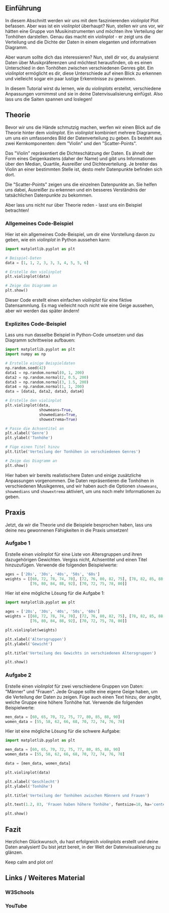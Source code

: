 ## Einführung
In diesem Abschnitt werden wir uns mit dem faszinierenden *violinplot* Plot befassen. Aber was ist ein *violinplot* überhaupt? Nun, stellen wir uns vor, wir hätten eine Gruppe von Musikinstrumenten und möchten ihre Verteilung der Tonhöhen darstellen. Genau das macht ein *violinplot* - er zeigt uns die Verteilung und die Dichte der Daten in einem eleganten und informativen Diagramm.

Aber warum sollte dich das interessieren? Nun, stell dir vor, du analysierst Daten über Musikpräferenzen und möchtest herausfinden, ob es einen Unterschied in den Tonhöhen zwischen verschiedenen Genres gibt. Ein *violinplot* ermöglicht es dir, diese Unterschiede auf einen Blick zu erkennen und vielleicht sogar ein paar lustige Erkenntnisse zu gewinnen.

In diesem Tutorial wirst du lernen, wie du *violinplots* erstellst, verschiedene Anpassungen vornimmst und sie in deine Datenvisualisierung einfügst. Also lass uns die Saiten spannen und loslegen!

## Theorie
Bevor wir uns die Hände schmutzig machen, werfen wir einen Blick auf die Theorie hinter dem *violinplot*. Ein *violinplot* kombiniert mehrere Diagramme, um uns ein umfassendes Bild der Datenverteilung zu geben. Es besteht aus zwei Kernkomponenten: dem "Violin" und den "Scatter-Points".

Das "Violin" repräsentiert die Dichteschätzung der Daten. Es ähnelt der Form eines Geigenkastens (daher der Name) und gibt uns Informationen über den Median, Quartile, Ausreißer und Dichteverteilung. Je breiter das Violin an einer bestimmten Stelle ist, desto mehr Datenpunkte befinden sich dort.

Die "Scatter-Points" zeigen uns die einzelnen Datenpunkte an. Sie helfen uns dabei, Ausreißer zu erkennen und ein besseres Verständnis der tatsächlichen Datenpunkte zu bekommen.

Aber lass uns nicht nur über Theorie reden - lasst uns ein Beispiel betrachten!

### Allgemeines Code-Beispiel
Hier ist ein allgemeines Code-Beispiel, um dir eine Vorstellung davon zu geben, wie ein *violinplot* in Python aussehen kann:

```python
import matplotlib.pyplot as plt

# Beispiel-Daten
data = [1, 1, 2, 3, 3, 3, 4, 5, 5, 6]

# Erstelle den violinplot
plt.violinplot(data)

# Zeige das Diagramm an
plt.show()
```

Dieser Code erstellt einen einfachen *violinplot* für eine fiktive Datensammlung. Es mag vielleicht noch nicht wie eine Geige aussehen, aber wir werden das später ändern!

### Explizites Code-Beispiel
Lass uns nun dasselbe Beispiel in Python-Code umsetzen und das Diagramm schrittweise aufbauen:

```python
import matplotlib.pyplot as plt
import numpy as np

# Erstelle einige Beispieldaten
np.random.seed(42)
data1 = np.random.normal(0, 1, 200)
data2 = np.random.normal(2, 0.5, 200)
data3 = np.random.normal(3, 1.5, 200)
data4 = np.random.normal(1, 1, 200)
data = [data1, data2, data3, data4]

# Erstelle den violinplot
plt.violinplot(data,
               showmeans=True,
               showmedians=True,
               showextrema=True)

# Passe die Achsentitel an
plt.xlabel('Genre')
plt.ylabel('Tonhöhe')

# Füge einen Titel hinzu
plt.title('Verteilung der Tonhöhen in verschiedenen Genres')

# Zeige das Diagramm an
plt.show()
```

Hier haben wir bereits realistischere Daten und einige zusätzliche Anpassungen vorgenommen. Die Daten repräsentieren die Tonhöhen in verschiedenen Musikgenres, und wir haben auch die Optionen `showmeans`, `showmedians` und `showextrema` aktiviert, um uns noch mehr Informationen zu geben.

## Praxis
Jetzt, da wir die Theorie und die Beispiele besprochen haben, lass uns deine neu gewonnenen Fähigkeiten in die Praxis umsetzen!

### Aufgabe 1
Erstelle einen *violinplot* für eine Liste von Altersgruppen und ihren dazugehörigen Gewichten. Vergiss nicht, Achsentitel und einen Titel hinzuzufügen. Verwende die folgenden Beispielwerte:

```python
ages = ['20s', '30s', '40s', '50s', '60s']
weights = [[68, 72, 78, 74, 70], [72, 76, 80, 82, 75], [78, 82, 85, 88, 92],
           [76, 80, 84, 88, 92], [70, 72, 75, 78, 80]]
```

Hier ist eine mögliche Lösung für die Aufgabe 1:

```python
import matplotlib.pyplot as plt

ages = ['20s', '30s', '40s', '50s', '60s']
weights = [[68, 72, 78, 74, 70], [72, 76, 80, 82, 75], [78, 82, 85, 88, 92],
           [76, 80, 84, 88, 92], [70, 72, 75, 78, 80]]

plt.violinplot(weights)

plt.xlabel('Altersgruppen')
plt.ylabel('Gewicht')

plt.title('Verteilung des Gewichts in verschiedenen Altersgruppen')

plt.show()
```

### Aufgabe 2
Erstelle einen *violinplot* für zwei verschiedene Gruppen von Daten: "Männer" und "Frauen". Jede Gruppe sollte eine eigene Geige haben, um die Verteilung der Daten zu zeigen. Füge auch einen Text hinzu, der angibt, welche Gruppe eine höhere Tonhöhe hat. Verwende die folgenden Beispielwerte:

```python
men_data = [60, 65, 70, 72, 75, 77, 80, 85, 88, 90]
women_data = [55, 58, 62, 66, 68, 70, 72, 74, 76, 78]
```

Hier ist eine mögliche Lösung für die schwere Aufgabe:

```python
import matplotlib.pyplot as plt

men_data = [60, 65, 70, 72, 75, 77, 80, 85, 88, 90]
women_data = [55, 58, 62, 66, 68, 70, 72, 74, 76, 78]

data = [men_data, women_data]

plt.violinplot(data)

plt.xlabel('Geschlecht')
plt.ylabel('Tonhöhe')

plt.title('Verteilung der Tonhöhen zwischen Männern und Frauen')

plt.text(1.2, 83, 'Frauen haben höhere Tonhöhe', fontsize=10, ha='center')

plt.show()
```

## Fazit
Herzlichen Glückwunsch, du hast erfolgreich *violinplots* erstellt und deine Daten analysiert! Du bist jetzt bereit, in der Welt der Datenvisualisierung zu glänzen.

Keep calm and plot on!

## Links / Weiteres Material
### W3Schools
### YouTube